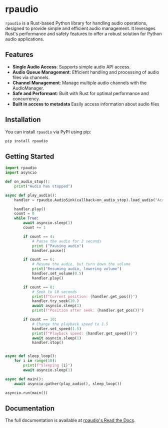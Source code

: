 # rpaudio

`rpaudio` is a Rust-based Python library for handling audio operations, designed to provide simple and efficient audio management. It leverages Rust's performance and safety features to offer a robust solution for Python audio applications.

## Features

- **Single Audio Access**: Supports simple audio API access.
- **Audio Queue Management**: Efficient handling and processing of audio files via channels.
- **Channel Management**: Manage multiple audio channels with the AudioManager.
- **Safe and Performant**: Built with Rust for optimal performance and concurrency.
- **Built in access to metadata** Easily access information about audio files

## Installation

You can install `rpaudio` via PyPI using pip:

```bash
pip install rpaudio
```

## Getting Started


```py
import rpaudio
import asyncio

def on_audio_stop():
    print("Audio has stopped")

async def play_audio():
    handler = rpaudio.AudioSink(callback=on_audio_stop).load_audio("Acrylic.mp3")

    handler.play()
    count = 0
    while True:
        await asyncio.sleep(1)
        count += 1

        if count == 4:
            # Pause the audio for 2 seconds
            print ("Pausing audio")
            handler.pause()

        if count == 6:
            # Resume the audio, but turn down the volume
            print("Resuming audio, lowering volume")
            handler.set_volume(0.5)
            handler.play()

        if count == 8:
            # Seek to 10 seconds
            print(f"Current position: {handler.get_pos()}")
            handler.try_seek(10.) 
            await asyncio.sleep(1)
            print(f"Position after seek: {handler.get_pos()}")

        if count == 10:
            # Change the playback speed to 1.5
            handler.set_speed(1.5) 
            print(f"Playback speed: {handler.get_speed()}")
            await asyncio.sleep(1)
            handler.stop()


async def sleep_loop():
    for i in range(10):
        print(f"Sleeping {i}")
        await asyncio.sleep(1)

async def main():
    await asyncio.gather(play_audio(), sleep_loop())

asyncio.run(main())
```

## Documentation

The full documentation is available at [rpaudio's Read the Docs](https://sockheadrps.github.io/rpaudio/).